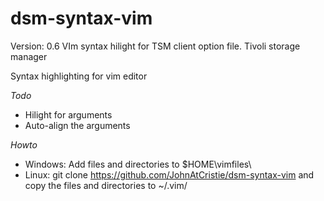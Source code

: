 dsm-syntax-vim
==============
Version: 0.6
VIm syntax hilight for TSM client option file. Tivoli storage manager

Syntax highlighting for vim editor

_Todo_
- Hilight for arguments
- Auto-align the arguments

_Howto_
- Windows: Add files and directories to $HOME\vimfiles\
- Linux: git clone https://github.com/JohnAtCristie/dsm-syntax-vim and copy the files and directories to ~/.vim/
